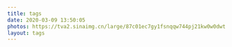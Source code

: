 ```yaml
---
title: tags
date: 2020-03-09 13:50:05
photos: https://tva2.sinaimg.cn/large/87c01ec7gy1fsnqqw744pj21kw0w0dwt.jpg
layout: tags
---
```


